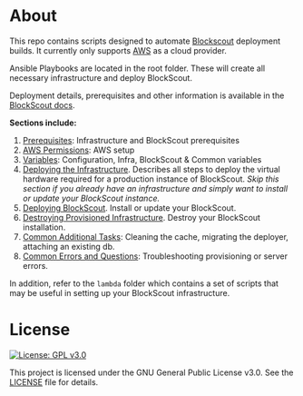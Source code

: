 # About

This repo contains scripts designed to automate [Blockscout](https://github.com/poanetwork/blockscout) deployment builds. It currently only supports [AWS](#AWS) as a cloud provider. 

Ansible Playbooks are located in the root folder. These will create all necessary infrastructure and deploy BlockScout.

Deployment details, prerequisites and other information is available in the [BlockScout docs](https://docs.blockscout.com/for-developers/ansible-deployment). 

**Sections include:**

1. [Prerequisites](https://docs.blockscout.com/for-developers/ansible-deployment/prerequisites): Infrastructure and BlockScout prerequisites
2. [AWS Permissions](https://docs.blockscout.com/for-developers/ansible-deployment/aws-permissions): AWS setup
3. [Variables](https://docs.blockscout.com/for-developers/ansible-deployment/variables): Configuration, Infra, BlockScout & Common variables
4. [Deploying the Infrastructure](https://docs.blockscout.com/for-developers/ansible-deployment/deploying-the-blockscout-infrastructure). Describes all steps to deploy the virtual hardware required for a production instance of BlockScout. *Skip this section if you already have an infrastructure and simply want to install or update your BlockScout instance.*
5. [Deploying BlockScout](https://docs.blockscout.com/for-developers/ansible-deployment/deploying-blockscout). Install or update your BlockScout.
6. [Destroying Provisioned Infrastructure](https://docs.blockscout.com/for-developers/ansible-deployment/destroying-provisioned-infrastructure). Destroy your BlockScout installation.
7. [Common Additional Tasks](https://docs.blockscout.com/for-developers/ansible-deployment/common-additional-tasks): Cleaning the cache, migrating the deployer, attaching an existing db.
8. [Common Errors and Questions](https://docs.blockscout.com/for-developers/ansible-deployment/common-errors-and-questions): Troubleshooting provisioning or server errors.


In addition, refer to the `lambda` folder which contains a set of scripts that may be useful in setting up your BlockScout infrastructure.

# License

[![License: GPL v3.0](https://img.shields.io/badge/License-GPL%20v3-blue.svg)](https://www.gnu.org/licenses/gpl-3.0)

This project is licensed under the GNU General Public License v3.0. See the [LICENSE](LICENSE) file for details.

